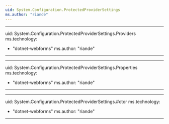 ```yaml
---
uid: System.Configuration.ProtectedProviderSettings
ms.author: "riande"
---
```


---
uid: System.Configuration.ProtectedProviderSettings.Providers
ms.technology: 
  - "dotnet-webforms"
ms.author: "riande"
---

---
uid: System.Configuration.ProtectedProviderSettings.Properties
ms.technology: 
  - "dotnet-webforms"
ms.author: "riande"
---

---
uid: System.Configuration.ProtectedProviderSettings.#ctor
ms.technology: 
  - "dotnet-webforms"
ms.author: "riande"
---
